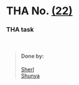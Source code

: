 # THA No.  [(22)](link)

### THA task

<br>

> #### Done by:
>[Sherl](https://github.com/aayushi221/Devsnest-Frontend/tree/main/dontreact/src/day22)  <br>
>[Shunya](https://github.com/suresh26601/devsnest_THAs/tree/master/THA_Day_22)<br>
